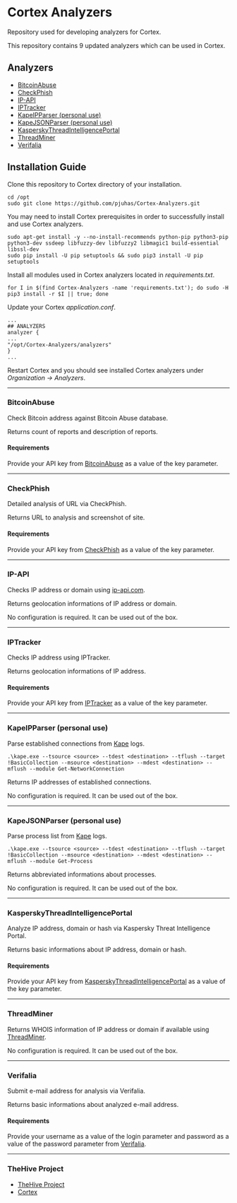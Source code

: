 # Cortex Analyzers
Repository used for developing analyzers for Cortex.

This repository contains 9 updated analyzers which can be used in Cortex. 

## Analyzers

- [BitcoinAbuse](#bitcoinabuse)
- [CheckPhish](#checkphish)
- [IP-API](#ip-api)
- [IPTracker](#iptracker)
- [KapeIPParser (personal use)](#kapeipparser-personal-use)
- [KapeJSONParser (personal use)](#kapejsonparser-personal-use)
- [KasperskyThreadIntelligencePortal](#kasperskythreadintelligenceportal)
- [ThreadMiner](#threadminer)
- [Verifalia](#verifalia)

## Installation Guide
Clone this repository to Cortex directory of your installation.
```
cd /opt
sudo git clone https://github.com/pjuhas/Cortex-Analyzers.git
```
You may need to install Cortex prerequisites in order to successfully install and use Cortex analyzers. 
```
sudo apt-get install -y --no-install-recommends python-pip python3-pip python3-dev ssdeep libfuzzy-dev libfuzzy2 libmagic1 build-essential libssl-dev
sudo pip install -U pip setuptools && sudo pip3 install -U pip setuptools
```

Install all modules used in Cortex analyzers located in *requirements.txt*. 
```
for I in $(find Cortex-Analyzers -name 'requirements.txt'); do sudo -H pip3 install -r $I || true; done
```

Update your Cortex *application.conf*.
```
...
## ANALYZERS
analyzer {
...
"/opt/Cortex-Analyzers/analyzers"
}
...
```
Restart Cortex and you should see installed Cortex analyzers under *Organization &#8594; Analyzers*. 

---

### BitcoinAbuse
Check Bitcoin address against Bitcoin Abuse database. 

Returns count of reports and description of reports.
#### Requirements
Provide your API key from [BitcoinAbuse](https://www.bitcoinabuse.com) as a value of the key parameter.

---

### CheckPhish
Detailed analysis of URL via CheckPhish.

Returns URL to analysis and screenshot of site.

#### Requirements
Provide your API key from [CheckPhish](https://checkphish.ai) as a value of the key parameter.

---

### IP-API
Checks IP address or domain using [ip-api.com](https://ip-api.com). 

Returns geolocation informations of IP address or domain.

No configuration is required. It can be used out of the box.

---

### IPTracker
Checks IP address using IPTracker.

Returns geolocation informations of IP address.

#### Requirements
Provide your API key from [IPTracker](https://www.iptrackeronline.com) as a value of the key parameter.

---

### KapeIPParser (personal use)
Parse established connections from [Kape](https://www.kroll.com/en/insights/publications/cyber/kroll-artifact-parser-extractor-kape) logs. 
```
.\kape.exe --tsource <source> --tdest <destination> --tflush --target !BasicCollection --msource <destination> --mdest <destination> --mflush --module Get-NetworkConnection
```
Returns IP addresses of established connections.

No configuration is required. It can be used out of the box.

---

### KapeJSONParser (personal use)
Parse process list from [Kape](https://www.kroll.com/en/insights/publications/cyber/kroll-artifact-parser-extractor-kape) logs.

```
.\kape.exe --tsource <source> --tdest <destination> --tflush --target !BasicCollection --msource <destination> --mdest <destination> --mflush --module Get-Process
```

Returns abbreviated informations about processes.

No configuration is required. It can be used out of the box.

---

### KasperskyThreadIntelligencePortal
Analyze IP address, domain or hash via Kaspersky Threat Intelligence Portal. 

Returns basic informations about IP address, domain or hash.

#### Requirements
Provide your API key from [KasperskyThreadIntelligencePortal](https://opentip.kaspersky.com) as a value of the key parameter.

---
### ThreadMiner
Returns WHOIS information of IP address or domain if available using [ThreadMiner](https://threatminer.org).

No configuration is required. It can be used out of the box.

---

### Verifalia
Submit e-mail address for analysis via Verifalia.

Returns basic informations about analyzed e-mail address.

#### Requirements
Provide your username as a value of the login parameter and password as a value of the password parameter from [Verifalia](https://verifalia.com).


---
### TheHive Project
- [TheHive Project](https://github.com/TheHive-Project/TheHive)
- [Cortex](https://github.com/TheHive-Project/Cortex)

